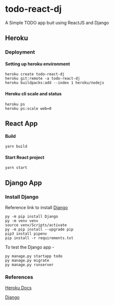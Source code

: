 # todo-react-dj

A Simple TODO app buit using ReactJS and Django

## Heroku

### Deployment

#### Setting up heroku environment

```
heroku create todo-react-dj
heroku git:remote -a todo-react-dj
heroku buildpacks:add --index 1 heroku/nodejs
```

#### Heroku cli scale and status

```
heroku ps 
heroku ps:scale web=0
```

## React App

#### Build

```
yarn build
```

#### Start React project

```
yarn start 
```

## Django App

### Install Django

Reference link to install [Django](https://docs.djangoproject.com/en/3.2/howto/windows/)

```
py -m pip install Django
py -m venv venv
source venv/Scripts/activate
py -m pip install --upgrade pip
pip3 install pipenv
pip install -r requirements.txt
```

To test the Django app -

```
py manage.py startapp todo
py manage.py migrate
py manage.py runserver
```

### References

[Heroku Docs](https://devcenter.heroku.com/articles/how-heroku-works)

[Django](https://docs.djangoproject.com/en/3.2/howto/windows/)
